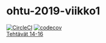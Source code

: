 # ohtu-2019-viikko1

[![CircleCI](https://circleci.com/gh/rpulkka/ohtu-2019-viikko1.svg?style=svg)](https://circleci.com/gh/rpulkka/ohtu-2019-viikko1)
[![codecov](https://codecov.io/gh/rpulkka/ohtu-2019-viikko1/branch/master/graph/badge.svg)](https://codecov.io/gh/rpulkka/ohtu-2019-viikko1)
<br/>
[Tehtävät 14-16](https://github.com/rpulkka/ohtu-2019)
